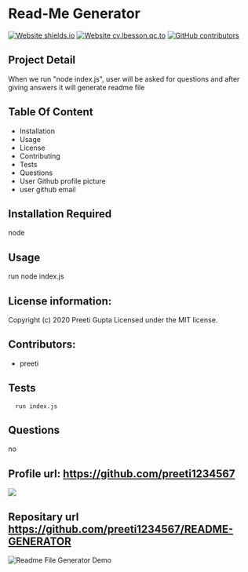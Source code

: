 
  # Read-Me Generator

  
  [![Website shields.io](https://img.shields.io/website-up-down-green-red/http/shields.io.svg)](http://shields.io/) [![Website cv.lbesson.qc.to](https://img.shields.io/website-up-down-green-red/http/cv.lbesson.qc.to.svg)](http://cv.lbesson.qc.to/) [![GitHub contributors](https://img.shields.io/github/contributors/Naereen/StrapDown.js.svg)](https://GitHub.com/Naereen/StrapDown.js/graphs/contributors/)
  

  ## Project Detail 
  When we run "node index.js", user will be asked for questions and after giving answers it will generate readme file

 
  ## Table Of Content
  * Installation
 *  Usage
 *  License
 *  Contributing
 *  Tests
 *  Questions
 *  User Github profile picture
 *  user github email
  
  ##  Installation Required 
  node

  ## Usage 
  run node index.js

  ## License information: 
  Copyright (c) 2020 Preeti Gupta Licensed under the MIT license.

  ## Contributors: 
  * preeti

  ## Tests 
      run index.js

  ## Questions 
  no

  ## Profile url: <https://github.com/preeti1234567>

  ![](https://github.com/preeti1234567.png?size=200)
  
  ## Repositary url <https://github.com/preeti1234567/README-GENERATOR>

  ![Readme File Generator Demo](ReadmeGenerator.gif)

  